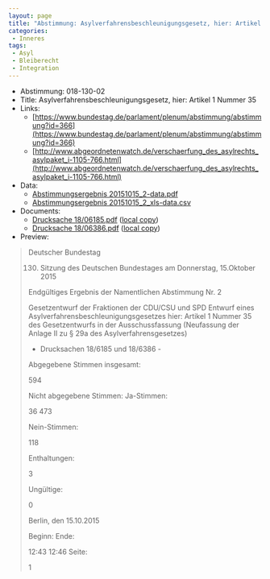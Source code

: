 ```yaml
---
layout: page
title: "Abstimmung: Asylverfahrensbeschleunigungsgesetz, hier: Artikel 1 Nummer 35"
categories:
 - Inneres
tags:
 - Asyl
 - Bleiberecht
 - Integration
---
```


* Abstimmung: 018-130-02
* Title: Asylverfahrensbeschleunigungsgesetz, hier: Artikel 1 Nummer 35
* Links: 
    * [https://www.bundestag.de/parlament/plenum/abstimmung/abstimmung?id=366](https://www.bundestag.de/parlament/plenum/abstimmung/abstimmung?id=366)
    * [http://www.abgeordnetenwatch.de/verschaerfung_des_asylrechts_asylpaket_i-1105-766.html](http://www.abgeordnetenwatch.de/verschaerfung_des_asylrechts_asylpaket_i-1105-766.html)
* Data: 
    * [Abstimmungsergebnis 20151015_2-data.pdf](/res/abstimmungsliste/20151015_2-data.pdf)
    * [Abstimmungsergebnis 20151015_2_xls-data.csv](/res/abstimmungsliste/analyses/20151015_2_xls-data.csv)
* Documents: 
    * [Drucksache 18/06185.pdf](http://dip21.bundestag.de/dip21/btd/18/061/1806185.pdf) ([local copy](/res/abstimmungsdaten/018-130-02/1806185.pdf))
    * [Drucksache 18/06386.pdf](http://dip21.bundestag.de/dip21/btd/18/063/1806386.pdf) ([local copy](/res/abstimmungsdaten/018-130-02/1806386.pdf))
* Preview: 
> Deutscher Bundestag
> 
> 130. Sitzung des Deutschen Bundestages
> am Donnerstag, 15.Oktober 2015
> 
> Endgültiges Ergebnis der Namentlichen Abstimmung Nr. 2
> 
> Gesetzentwurf der Fraktionen der CDU/CSU und SPD
> Entwurf eines Asylverfahrensbeschleunigungsgesetzes
> hier: Artikel 1 Nummer 35 des Gesetzentwurfs in der Ausschussfassung (Neufassung der
> Anlage II zu § 29a des Asylverfahrensgesetzes)
> - Drucksachen 18/6185 und 18/6386 -
> 
> Abgegebene Stimmen insgesamt:
> 
> 594
> 
> Nicht abgegebene Stimmen:
> Ja-Stimmen:
> 
> 36
> 473
> 
> Nein-Stimmen:
> 
> 118
> 
> Enthaltungen:
> 
> 3
> 
> Ungültige:
> 
> 0
> 
> Berlin, den 15.10.2015
> 
> Beginn:
> Ende:
> 
> 12:43
> 12:46
> Seite:
> 
> 1
> 
> 
